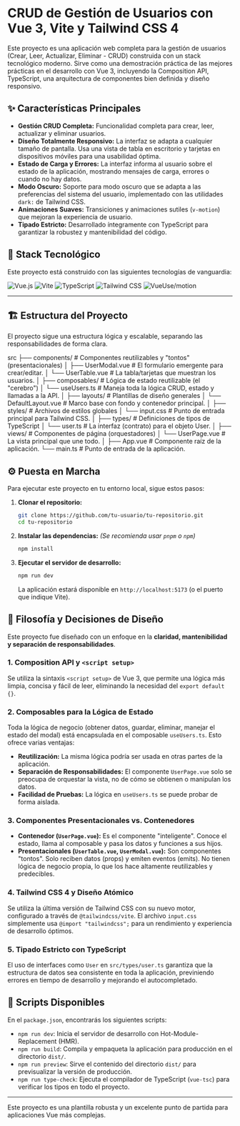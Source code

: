 # CRUD de Gestión de Usuarios con Vue 3, Vite y Tailwind CSS 4

Este proyecto es una aplicación web completa para la gestión de usuarios (Crear, Leer, Actualizar, Eliminar - CRUD) construida con un stack tecnológico moderno. Sirve como una demostración práctica de las mejores prácticas en el desarrollo con Vue 3, incluyendo la Composition API, TypeScript, una arquitectura de componentes bien definida y diseño responsivo.


## ✨ Características Principales

*   **Gestión CRUD Completa:** Funcionalidad completa para crear, leer, actualizar y eliminar usuarios.
*   **Diseño Totalmente Responsivo:** La interfaz se adapta a cualquier tamaño de pantalla. Usa una vista de tabla en escritorio y tarjetas en dispositivos móviles para una usabilidad óptima.
*   **Estado de Carga y Errores:** La interfaz informa al usuario sobre el estado de la aplicación, mostrando mensajes de carga, errores o cuando no hay datos.
*   **Modo Oscuro:** Soporte para modo oscuro que se adapta a las preferencias del sistema del usuario, implementado con las utilidades `dark:` de Tailwind CSS.
*   **Animaciones Suaves:** Transiciones y animaciones sutiles (`v-motion`) que mejoran la experiencia de usuario.
*   **Tipado Estricto:** Desarrollado íntegramente con TypeScript para garantizar la robustez y mantenibilidad del código.

## 🚀 Stack Tecnológico

Este proyecto está construido con las siguientes tecnologías de vanguardia:

![Vue.js](https://img.shields.io/badge/Vue.js-3.x-4FC08D?style=for-the-badge&logo=vue.js)
![Vite](https://img.shields.io/badge/Vite-5.x-646CFF?style=for-the-badge&logo=vite)
![TypeScript](https://img.shields.io/badge/TypeScript-5.x-3178C6?style=for-the-badge&logo=typescript)
![Tailwind CSS](https://img.shields.io/badge/Tailwind_CSS-4.x-38B2AC?style=for-the-badge&logo=tailwind-css)
![VueUse/motion](https://img.shields.io/badge/@vueuse/motion-2.x-orange?style=for-the-badge)

---

## 🏗️ Estructura del Proyecto

El proyecto sigue una estructura lógica y escalable, separando las responsabilidades de forma clara.

src
├── components/ # Componentes reutilizables y "tontos" (presentacionales)
│ ├── UserModal.vue # El formulario emergente para crear/editar.
│ └── UserTable.vue # La tabla/tarjetas que muestran los usuarios.
│
├── composables/ # Lógica de estado reutilizable (el "cerebro")
│ └── useUsers.ts # Maneja toda la lógica CRUD, estado y llamadas a la API.
│
├── layouts/ # Plantillas de diseño generales
│ └── DefaultLayout.vue # Marco base con fondo y contenedor principal.
│
├── styles/ # Archivos de estilos globales
│ └── input.css # Punto de entrada principal para Tailwind CSS.
│
├── types/ # Definiciones de tipos de TypeScript
│ └── user.ts # La interfaz (contrato) para el objeto User.
│
├── views/ # Componentes de página (orquestadores)
│ └── UserPage.vue # La vista principal que une todo.
│
├── App.vue # Componente raíz de la aplicación.
└── main.ts # Punto de entrada de la aplicación.


## ⚙️ Puesta en Marcha

Para ejecutar este proyecto en tu entorno local, sigue estos pasos:

1.  **Clonar el repositorio:**
    ```bash
    git clone https://github.com/tu-usuario/tu-repositorio.git
    cd tu-repositorio
    ```

2.  **Instalar las dependencias:**
    *(Se recomienda usar `pnpm` o `npm`)*
    ```bash
    npm install
    ```

3.  **Ejecutar el servidor de desarrollo:**
    ```bash
    npm run dev
    ```
    La aplicación estará disponible en `http://localhost:5173` (o el puerto que indique Vite).

## 🧠 Filosofía y Decisiones de Diseño

Este proyecto fue diseñado con un enfoque en la **claridad, mantenibilidad y separación de responsabilidades**.

### 1. Composition API y `<script setup>`
Se utiliza la sintaxis `<script setup>` de Vue 3, que permite una lógica más limpia, concisa y fácil de leer, eliminando la necesidad del `export default {}`.

### 2. Composables para la Lógica de Estado
Toda la lógica de negocio (obtener datos, guardar, eliminar, manejar el estado del modal) está encapsulada en el composable `useUsers.ts`. Esto ofrece varias ventajas:
*   **Reutilización:** La misma lógica podría ser usada en otras partes de la aplicación.
*   **Separación de Responsabilidades:** El componente `UserPage.vue` solo se preocupa de orquestar la vista, no de cómo se obtienen o manipulan los datos.
*   **Facilidad de Pruebas:** La lógica en `useUsers.ts` se puede probar de forma aislada.

### 3. Componentes Presentacionales vs. Contenedores
*   **Contenedor (`UserPage.vue`):** Es el componente "inteligente". Conoce el estado, llama al composable y pasa los datos y funciones a sus hijos.
*   **Presentacionales (`UserTable.vue`, `UserModal.vue`):** Son componentes "tontos". Solo reciben datos (props) y emiten eventos (emits). No tienen lógica de negocio propia, lo que los hace altamente reutilizables y predecibles.

### 4. Tailwind CSS 4 y Diseño Atómico
Se utiliza la última versión de Tailwind CSS con su nuevo motor, configurado a través de `@tailwindcss/vite`. El archivo `input.css` simplemente usa `@import "tailwindcss";` para un rendimiento y experiencia de desarrollo óptimos.

### 5. Tipado Estricto con TypeScript
El uso de interfaces como `User` en `src/types/user.ts` garantiza que la estructura de datos sea consistente en toda la aplicación, previniendo errores en tiempo de desarrollo y mejorando el autocompletado.

## 📜 Scripts Disponibles

En el `package.json`, encontrarás los siguientes scripts:

*   `npm run dev`: Inicia el servidor de desarrollo con Hot-Module-Replacement (HMR).
*   `npm run build`: Compila y empaqueta la aplicación para producción en el directorio `dist/`.
*   `npm run preview`: Sirve el contenido del directorio `dist/` para previsualizar la versión de producción.
*   `npm run type-check`: Ejecuta el compilador de TypeScript (`vue-tsc`) para verificar los tipos en todo el proyecto.

---

Este proyecto es una plantilla robusta y un excelente punto de partida para aplicaciones Vue más complejas.
